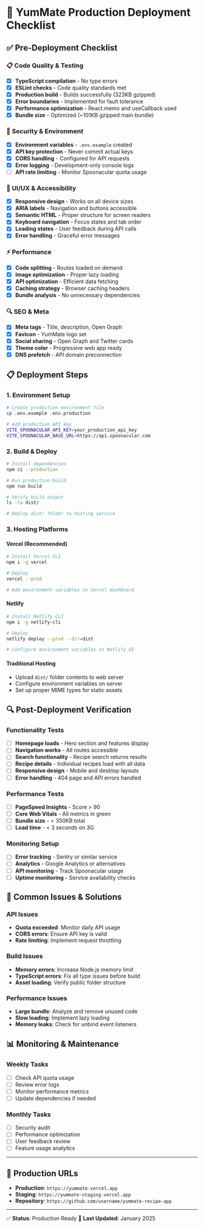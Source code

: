 # 🚀 YumMate Production Deployment Checklist

## ✅ Pre-Deployment Checklist

### 📋 Code Quality & Testing
- [x] **TypeScript compilation** - No type errors
- [x] **ESLint checks** - Code quality standards met
- [x] **Production build** - Builds successfully (323KB gzipped)
- [x] **Error boundaries** - Implemented for fault tolerance
- [x] **Performance optimization** - React.memo and useCallback used
- [x] **Bundle size** - Optimized (~101KB gzipped main bundle)

### 🔐 Security & Environment
- [x] **Environment variables** - `.env.example` created
- [x] **API key protection** - Never commit actual keys
- [x] **CORS handling** - Configured for API requests
- [x] **Error logging** - Development-only console logs
- [ ] **API rate limiting** - Monitor Spoonacular quota usage

### 🎨 UI/UX & Accessibility
- [x] **Responsive design** - Works on all device sizes
- [x] **ARIA labels** - Navigation and buttons accessible
- [x] **Semantic HTML** - Proper structure for screen readers
- [x] **Keyboard navigation** - Focus states and tab order
- [x] **Loading states** - User feedback during API calls
- [x] **Error handling** - Graceful error messages

### ⚡ Performance
- [x] **Code splitting** - Routes loaded on demand
- [x] **Image optimization** - Proper lazy loading
- [x] **API optimization** - Efficient data fetching
- [x] **Caching strategy** - Browser caching headers
- [x] **Bundle analysis** - No unnecessary dependencies

### 🔍 SEO & Meta
- [x] **Meta tags** - Title, description, Open Graph
- [x] **Favicon** - YumMate logo set
- [x] **Social sharing** - Open Graph and Twitter cards
- [x] **Theme color** - Progressive web app ready
- [x] **DNS prefetch** - API domain preconnection

## 📋 Deployment Steps

### 1. Environment Setup
```bash
# Create production environment file
cp .env.example .env.production

# Add production API key
VITE_SPOONACULAR_API_KEY=your_production_api_key
VITE_SPOONACULAR_BASE_URL=https://api.spoonacular.com
```

### 2. Build & Deploy
```bash
# Install dependencies
npm ci --production

# Run production build
npm run build

# Verify build output
ls -la dist/

# Deploy dist/ folder to hosting service
```

### 3. Hosting Platforms

#### Vercel (Recommended)
```bash
# Install Vercel CLI
npm i -g vercel

# Deploy
vercel --prod

# Add environment variables in Vercel dashboard
```

#### Netlify
```bash
# Install Netlify CLI
npm i -g netlify-cli

# Deploy
netlify deploy --prod --dir=dist

# Configure environment variables in Netlify UI
```

#### Traditional Hosting
- Upload `dist/` folder contents to web server
- Configure environment variables on server
- Set up proper MIME types for static assets

## 🔍 Post-Deployment Verification

### Functionality Tests
- [ ] **Homepage loads** - Hero section and features display
- [ ] **Navigation works** - All routes accessible
- [ ] **Search functionality** - Recipe search returns results
- [ ] **Recipe details** - Individual recipes load with all data
- [ ] **Responsive design** - Mobile and desktop layouts
- [ ] **Error handling** - 404 page and API errors handled

### Performance Tests
- [ ] **PageSpeed Insights** - Score > 90
- [ ] **Core Web Vitals** - All metrics in green
- [ ] **Bundle size** - < 350KB total
- [ ] **Load time** - < 3 seconds on 3G

### Monitoring Setup
- [ ] **Error tracking** - Sentry or similar service
- [ ] **Analytics** - Google Analytics or alternatives
- [ ] **API monitoring** - Track Spoonacular usage
- [ ] **Uptime monitoring** - Service availability checks

## 🚨 Common Issues & Solutions

### API Issues
- **Quota exceeded**: Monitor daily API usage
- **CORS errors**: Ensure API key is valid
- **Rate limiting**: Implement request throttling

### Build Issues
- **Memory errors**: Increase Node.js memory limit
- **TypeScript errors**: Fix all type issues before build
- **Asset loading**: Verify public folder structure

### Performance Issues
- **Large bundle**: Analyze and remove unused code
- **Slow loading**: Implement lazy loading
- **Memory leaks**: Check for unbind event listeners

## 📊 Monitoring & Maintenance

### Weekly Tasks
- [ ] Check API quota usage
- [ ] Review error logs
- [ ] Monitor performance metrics
- [ ] Update dependencies if needed

### Monthly Tasks
- [ ] Security audit
- [ ] Performance optimization
- [ ] User feedback review
- [ ] Feature usage analytics

---

## 🎯 Production URLs

- **Production**: `https://yummate.vercel.app`
- **Staging**: `https://yummate-staging.vercel.app`
- **Repository**: `https://github.com/username/yummate-recipe-app`

---

✅ **Status**: Production Ready
🚀 **Last Updated**: January 2025
